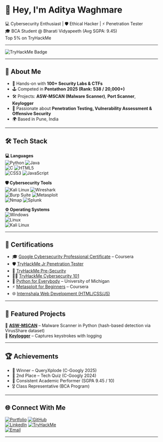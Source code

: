 
# 👋 Hey, I'm Aditya Waghmare  

💻 Cybersecurity Enthusiast | 🛡️ Ethical Hacker | ⚡ Penetration Tester         
🎓 BCA Student @ Bharati Vidyapeeth (Avg SGPA: 9.45)  
   Top 5% on TryHackMe 

---
 ![TryHackMe Badge](https://tryhackme-badges.s3.amazonaws.com/ADITYAdoesit.png)  

---

## 🚀 About Me  
- 🔐 Hands-on with **100+ Security Labs & CTFs**  
- 🕹️ Competed in **Pentathon 2025 (Rank: 538 / 20,000+)**  
- 🛠️ Projects: **ASW-MSCAN (Malware Scanner)**, **Port Scanner**, **Keylogger**  
- 🧠 Passionate about **Penetration Testing, Vulnerability Assessment & Offensive Security**  
- 🌍 Based in Pune, India  

---

## 🛠️ Tech Stack  

**💻 Languages**  
![Python](https://img.shields.io/badge/Python-1E90FF?style=flat&logo=python&logoColor=white)  ![Java](https://img.shields.io/badge/Java-1E90FF?style=flat&logo=java&logoColor=white)   
![C](https://img.shields.io/badge/C-1E90FF?style=flat&logo=c&logoColor=white)  ![HTML5](https://img.shields.io/badge/HTML5-1E90FF?style=flat&logo=html5&logoColor=white)  
![CSS3](https://img.shields.io/badge/CSS3-1E90FF?style=flat&logo=css3&logoColor=white)  ![JavaScript](https://img.shields.io/badge/JavaScript-1E90FF?style=flat&logo=javascript&logoColor=white)  

**🛡️ Cybersecurity Tools**  
![Kali Linux](https://img.shields.io/badge/Kali_Linux-1E90FF?style=flat&logo=kalilinux&logoColor=white)  ![Wireshark](https://img.shields.io/badge/Wireshark-1E90FF?style=flat&logo=wireshark&logoColor=white)  
![Burp Suite](https://img.shields.io/badge/Burp_Suite-1E90FF?style=flat&logo=burpsuite&logoColor=white)  ![Metasploit](https://img.shields.io/badge/Metasploit-1E90FF?style=flat&logo=metasploit&logoColor=white)  
![Nmap](https://img.shields.io/badge/Nmap-1E90FF?style=flat&logo=nmap&logoColor=white)  ![Splunk](https://img.shields.io/badge/Splunk-1E90FF?style=flat&logo=splunk&logoColor=white)  

**⚙️ Operating Systems**  
![Windows](https://img.shields.io/badge/Windows-1E90FF?style=flat&logo=windows&logoColor=white)  
![Linux](https://img.shields.io/badge/Linux-1E90FF?style=flat&logo=linux&logoColor=white)  
![Kali Linux](https://img.shields.io/badge/Kali-1E90FF?style=flat&logo=kalilinux&logoColor=white)  

---

## 📜 Certifications  

- 🎓 [Google Cybersecurity Professional Certificate](https://coursera.org/share/5a27448ec2a300e806ee825150d34793) – Coursera  
- 🛡️ [TryHackMe Jr Penetration Tester](https://tryhackme-certificates.s3-eu-west-1.amazonaws.com/THM-3XPF3GZCBW.pdf)  
- 🔑 [TryHackMe Pre-Security](https://tryhackme-certificates.s3-eu-west-1.amazonaws.com/THM-YOKKWC4LC5.pdf)  
- 🧑‍💻 [TryHackMe Cybersecurity 101](https://tryhackme-certificates.s3-eu-west-1.amazonaws.com/THM-OCFX5FSX9F.pdf)  
- 🐍 [Python for Everybody](https://coursera.org/share/d8336d964b1ef820282a054520bb0833) – University of Michigan  
- ⚡ [Metasploit for Beginners](https://coursera.org/share/deb12bce04ee9a162cf7007564a176d6) – Coursera  
- 🌐 [Internshala Web Development (HTML/CSS/JS)](https://trainings.internshala.com/view_certificate/8yg0v5ct350/4w4ykbx2d1y/)  

---

## 🌟 Featured Projects  

🔹 **[ASW-MSCAN](https://github.com/ADITYAdoesit/asw_mscan)** – Malware Scanner in Python (hash-based detection via VirusShare dataset)  
🔹 **[Keylogger](https://github.com/ADITYAdoesit/Keylogger)** – Captures keystrokes with logging  

---

## 🏆 Achievements  

- 🥇 Winner – QueryXplode (C-Googly 2025)  
- 🥈 2nd Place – Tech Quiz (C-Googly 2024)  
- 📌 Consistent Academic Performer (SGPA 9.45 / 10)  
- 🎖️ Class Representative (BCA Program)  

---

## 🌐 Connect With Me  

[![Portfolio](https://img.shields.io/badge/Portfolio-1E90FF?style=flat&logo=firefox&logoColor=white)](https://adityadoesit.github.io/)  [![GitHub](https://img.shields.io/badge/GitHub-1E90FF?style=flat&logo=github&logoColor=white)](https://github.com/ADITYAdoesit)  
[![LinkedIn](https://img.shields.io/badge/LinkedIn-1E90FF?style=flat&logo=linkedin&logoColor=white)](https://www.linkedin.com/in/hehe-aditya-is-cool/)  [![TryHackMe](https://img.shields.io/badge/TryHackMe-1E90FF?style=flat&logo=tryhackme&logoColor=white)](https://tryhackme.com/p/ADITYAdoesit)  
[![Email](https://img.shields.io/badge/Email-1E90FF?style=flat&logo=gmail&logoColor=white)](mailto:adityaswaghmare20@gmail.com)  

---

